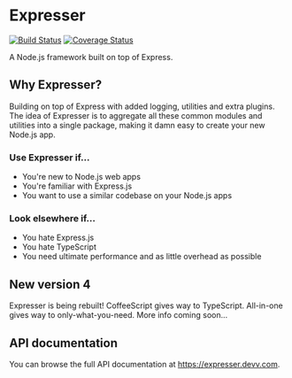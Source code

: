 # Expresser

[![Build Status](https://img.shields.io/travis/igoramadas/expresser.svg?style=flat-square)](https://travis-ci.org/igoramadas/expresser)
[![Coverage Status](https://img.shields.io/coveralls/github/igoramadas/expresser.svg?style=flat-square)](https://coveralls.io/github/igoramadas/expresser?branch=master)

A Node.js framework built on top of Express.

## Why Expresser?

Building on top of Express with added logging, utilities and extra plugins. The idea of Expresser is to aggregate
all these common modules and utilities into a single package, making it damn easy to create your new Node.js app.

### Use Expresser if...

* You're new to Node.js web apps
* You're familiar with Express.js
* You want to use a similar codebase on your Node.js apps

### Look elsewhere if...

* You hate Express.js
* You hate TypeScript
* You need ultimate performance and as little overhead as possible

## New version 4

Expresser is being rebuilt! CoffeeScript gives way to TypeScript. All-in-one gives way to only-what-you-need.
More info coming soon...

## API documentation

You can browse the full API documentation at https://expresser.devv.com.
